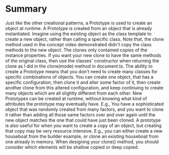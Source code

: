 # Summary

Just like the other creational patterns, a Prototype is used to create an object at runtime.
A Prototype is created from an object that is already instantiated. Imagine using the existing object as the class template to create a new object, rather than calling a specific class. Note that, the clone method used in the concept video demonstrated didn't copy the class methods to the new object. The clones only contained copies of the instance properties. If you want your new clone to have the same methods of the original class, then use the classes' constructor when returning the clone as I did in the clone(mode) method in document.ts.
The ability to create a Prototype means that you don't need to create many classes for specific combinations of objects. You can create one object, that has a specific configuration, then clone it and alter some factor of it, then create another clone from this altered configuration, and keep continuing to create many objects which are all slightly different from each other.
New Prototypes can be created at runtime, without knowing what kind of attributes the prototype may eventually have. E.g., You have a sophisticated object that was randomly created from many factors, and you want to clone it rather than adding all those same factors over and over again until the new object matches the one that could have just been cloned.
A prototype is also useful for when you want to create a copy of an object, but creating that copy may be very resource intensive. E.g., you can either create a new houseboat from the builder example, or clone an existing houseboat from one already in memory.
When designing your clone() method, you should consider which elements will be shallow copied or deep copied.
